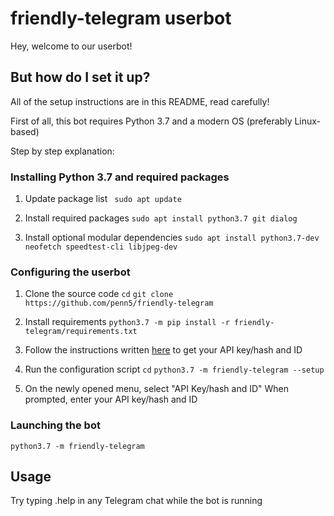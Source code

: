 # friendly-telegram userbot

Hey, welcome to our userbot!

## But how do I set it up?

All of the setup instructions are in this README, read carefully!

First of all, this bot requires Python 3.7 and a modern OS (preferably Linux-based)

Step by step explanation:

### Installing Python 3.7 and required packages

1. Update package list
` sudo apt update`

2. Install required packages
`sudo apt install python3.7 git dialog`

3. Install optional modular dependencies
`sudo apt install python3.7-dev neofetch speedtest-cli libjpeg-dev`

### Configuring the userbot

1. Clone the source code
`cd`
`git clone https://github.com/penn5/friendly-telegram`

2. Install requirements
`python3.7 -m pip install -r friendly-telegram/requirements.txt`

3.  Follow the instructions written [here](https://core.telegram.org/api/obtaining_api_id "here") to get your API key/hash and ID

4. Run the configuration script
`cd`
`python3.7 -m friendly-telegram --setup`

5. On the newly opened menu, select "API Key/hash and ID"
When prompted, enter your API key/hash and ID

### Launching the bot

`python3.7 -m friendly-telegram`

## Usage

Try typing .help in any Telegram chat while the bot is running
